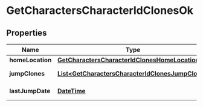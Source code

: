 
# GetCharactersCharacterIdClonesOk

## Properties
Name | Type | Description | Notes
------------ | ------------- | ------------- | -------------
**homeLocation** | [**GetCharactersCharacterIdClonesHomeLocation**](GetCharactersCharacterIdClonesHomeLocation.md) |  |  [optional]
**jumpClones** | [**List&lt;GetCharactersCharacterIdClonesJumpClone&gt;**](GetCharactersCharacterIdClonesJumpClone.md) | jump_clones array | 
**lastJumpDate** | [**DateTime**](DateTime.md) | last_jump_date string |  [optional]



